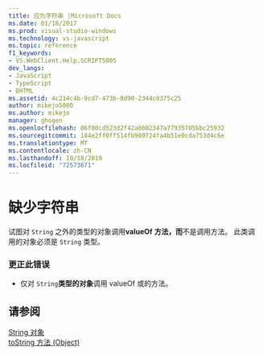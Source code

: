 ```yaml
---
title: 应为字符串 |Microsoft Docs
ms.date: 01/18/2017
ms.prod: visual-studio-windows
ms.technology: vs-javascript
ms.topic: reference
f1_keywords:
- VS.WebClient.Help.SCRIPT5005
dev_langs:
- JavaScript
- TypeScript
- DHTML
ms.assetid: 4c214c4b-9cd7-473b-8d90-2344c0375c25
author: mikejo5000
ms.author: mikejo
manager: ghogen
ms.openlocfilehash: 06f00cd523d2f42a8602347a77935705bbc25932
ms.sourcegitcommit: 184e2ff0ff514fb980724fa4b51e0cda753d4c6e
ms.translationtype: MT
ms.contentlocale: zh-CN
ms.lasthandoff: 10/18/2019
ms.locfileid: "72573671"
---
```

# <a name="string-expected"></a>缺少字符串
试图对 `String` 之外的类型的对象调用**valueOf** **方法，而**不是调用方法。 此类调用的对象必须是 `String` 类型。  
  
### <a name="to-correct-this-error"></a>更正此错误  
  
- 仅对 `String`**类型的对象**调用 valueOf 或的方法。  
  
## <a name="see-also"></a>请参阅  
 [String 对象](../../javascript/reference/string-object-javascript.md)   
 [toString 方法 (Object)](../../javascript/reference/tostring-method-object-javascript.md)